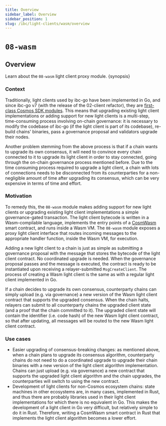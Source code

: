 ```yaml
---
title: Overview
sidebar_label: Overview
sidebar_position: 1
slug: /ibc/light-clients/wasm/overview
---
```


# `08-wasm`

## Overview

Learn about the `08-wasm` light client proxy module. {synopsis}

### Context

Traditionally, light clients used by ibc-go have been implemented in Go, and since ibc-go v7 (with the release of the 02-client refactor), they are [first-class Cosmos SDK modules](../../../architecture/adr-010-light-clients-as-sdk-modules.md). This means that upgrading existing light client implementations or adding support for new light clients is a multi-step, time-consuming process involving on-chain governance: it is necessary to modify the codebase of ibc-go (if the light client is part of its codebase), re-build chains' binaries, pass a governance proposal and validators upgrade their nodes.

Another problem stemming from the above process is that if a chain wants to upgrade its own consensus, it will need to convince every chain connected to it to upgrade its light client in order to stay connected, going through the on-chain governance process mentioned before. Due to the time consuming process required to upgrade a light client, a chain with lots of connections needs to be disconnected from its counterparties for a non-negligible amount of time after upgrading its consensus, which can be very expensive in terms of time and effort.

### Motivation

To remedy this, the `08-wasm` module makes adding support for new light clients or upgrading existing light client implementations a simple governance-gated transaction. The light client bytecode is written in a Wasm-compilable language, implements the entry points of a [CosmWasm](https://docs.cosmwasm.com/docs/) smart contract, and runs inside a Wasm VM. The `08-wasm` module exposes a proxy light client interface that routes incoming messages to the appropriate handler function, inside the Wasm VM, for execution.

Adding a new light client to a chain is just as simple as submitting a governance proposal with the message that stores the bytecode of the light client contract. No coordinated upgrade is needed. When the governance proposal passes and the message is executed, the contract is ready to be instantiated upon receiving a relayer-submitted `MsgCreateClient`. The process of creating a Wasm light client is the same as with a regular light client implemented in Go.

If a chain decides to upgrade its own consensus, counterparty chains can simply upload (e.g. via governance) a new version of the Wasm light client contract that supports the upgraded consensus. When the chain halts, relayers can submit to all counterparty chains the upgraded client state (and a proof that the chain committed to it). The upgraded client state will contain the identifier (i.e. code hash) of the new Wasm light client contract, so that after updating, all messages will be routed to the new Wasm light client contract.

### Use cases

- Easier upgrading of consensus-breaking changes: as mentioned above, when a chain plans to upgrade its consensus algorithm, counterparty chains do not need to do a coordinated upgrade to upgrade their chain binaries with a new version of the light client algorithm implementation. Chains can just upload (e.g. via governance) a new contract that supports the upgraded light client algorithm and the chain upgrades, the counterparties will switch to using the new contract.
- Development of light clients for non-Cosmos ecosystem chains: state machines in other ecosystems are, in many cases, implemented in Rust, and thus there are probably libraries used in their light client implementations for which there is no equivalent in Go. This makes the development of a light client in Go very difficult, but relatively simple to do it in Rust. Therefore, writing a CosmWasm smart contract in Rust that implements the light client algorithm becomes a lower effort.
